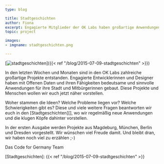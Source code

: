 ```yaml
---
type: blog

title: Stadtgeschichten
author: Fiona
excerpt: Engagierte Mitglieder der OK Labs haben großartige Anwendungen entwickelt. Jetzt wird es Zeit, ihre Geschichte zu erzählen!
topic: project

images:
- imgname: stadtgeschichten.png

---
```

[![stadtgeschichten](/blog/stadtgeschichten.png)]({{< ref "/blog/2015-07-09-stadtgeschichten" >}})

In den letzten Wochen und Monaten sind in den OK Labs zahlreiche großartige Projekte entstanden. Engagierte Entwicklerinnen und Designer haben mit Offenen Daten und ihren Fähigkeiten bedeutsame und sinnvolle Anwendungen für ihre Stadt und Mitbürgerinnen gebaut. Diese Projekte und Menschen wollen wir euch jetzt näher vorstellen.

Woher stammen die Ideen? Welche Probleme liegen vor? Welche Schwierigkeiten gibt es? Diese und viele weitere Fragen beantworten wir euch in den [Stadtgeschichten][], wo wir regelmäßig neue Anwendungen und die klugen Köpfe dahinter vorstellen.

In der ersten Ausgabe werden Projekte aus Magdeburg, München, Berlin und Dresden vorgestellt.
Wir wünschen viel Freude damit. Und bleibt dran, wir haben noch viel zu erzählen ;-)

Das Code for Germany Team

[Stadtgeschichten]: {{< ref "/blog/2015-07-09-stadtgeschichten" >}}
